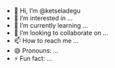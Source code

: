 - 👋 Hi, I’m @ketseladegu
- 👀 I’m interested in ...
- 🌱 I’m currently learning ...
- 💞️ I’m looking to collaborate on ...
- 📫 How to reach me ...
- 😄 Pronouns: ...
- ⚡ Fun fact: ...

<!---
ketseladegu/ketseladegu is a ✨ special ✨ repository because its `README.md` (this file) appears on your GitHub profile.
You can click the Preview link to take a look at your changes.
--->
